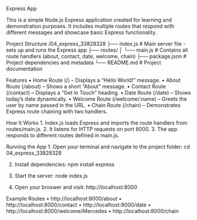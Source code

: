 Express App 

This is a simple Node.js Express application created for learning and demonstration purposes.
It includes multiple routes that respond with different messages and showcase basic Express functionality.

Project Structure
/04_express_33828328
├── index.js              # Main server file - sets up and runs the Express app
├── routes/
│   └── main.js           # Contains all route handlers (about, contact, date, welcome, chain)
├── package.json          # Project dependencies and metadata
└── README.md             # Project documentation

Features
	•	Home Route (/) – Displays a “Hello World!” message.
	•	About Route (/about) – Shows a short “About” message.
	•	Contact Route (/contact) – Displays a “Get in Touch” heading.
	•	Date Route (/date) – Shows today’s date dynamically.
	•	Welcome Route (/welcome/:name) – Greets the user by name passed in the URL.
	•	Chain Route (/chain) – Demonstrates Express route chaining with two handlers.

How It Works
	1.	index.js loads Express and imports the route handlers from routes/main.js.
	2.	It listens for HTTP requests on port 8000.
	3.	The app responds to different routes defined in main.js.

Running the App
	1.	Open your terminal and navigate to the project folder:
  cd 04_express_33828328

  2. Install dependencies:
  npm install express

  3. Start the server:
  node index.js

  4. Open your broswer and visit: http://localhost:8000

Example Routes
	•	http://localhost:8000/about
	•	http://localhost:8000/contact
	•	http://localhost:8000/date
	•	http://localhost:8000/welcome/Mercedes
	•	http://localhost:8000/chain
  
